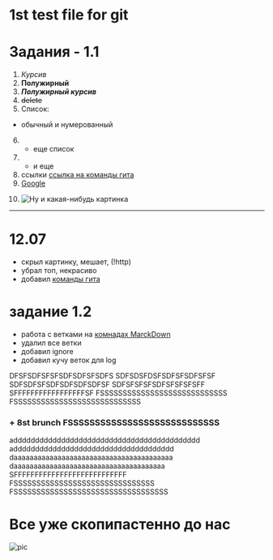 # 1st test file for git

# Задания - 1.1

1. *Курсив*
2. **Полужирный**
3. ***Полужирный курсив***
4. ~~delete~~
5. Список: 
* обычный и нумерованный
6. + еще список
7. - и еще
8. ссылки [ссылка на команды гита](Git&Mark\gitComm.md)
9.  [Google][1]

[1]: https://www.google.com (сайт гугла)

10. ![Ну и какая-нибудь картинка](!https://mir-s3-cdn-cf.behance.net/project_modules/max_1200/7e711331903197.56660bdba5f27.jpg)


----
#  **12.07**


+ скрыл картинку, мешает, (!http)
+ убрал топ, некрасиво 
+ добавил [команды гита](Git&Mark\gitComm.md)
# задание 1.2

+ работа с ветками на [комнадах MarckDown](Git&Mark\markComm.md) 
+ удалил все ветки
+ добавил ignore
+ добавил кучу веток для log

DFSFSDFSFSFSDFSDFSFSDFS
SDFSDSFDSFSDFSFSDFSFSF  
SDFSDFSFSDFSDFSDFSDFSF
SDFSFSFSFSDFSFSFSFSFF
SFFFFFFFFFFFFFFFFFSF
FSSSSSSSSSSSSSSSSSSSSSSSSSSSS
FSSSSSSSSSSSSSSSSSSSSSSSSSSSS
### + 8st brunch FSSSSSSSSSSSSSSSSSSSSSSSSSSSS
addddddddddddddddddddddddddddddddddddddddddd
addddddddddddddddddddddddddddddddddddd
daaaaaaaaaaaaaaaaaaaaaaaaaaaaaaaaaaaaaaaa
daaaaaaaaaaaaaaaaaaaaaaaaaaaaaaaaaaaaaa
SFFFFFFFFFFFFFFFFFFFFFFFFFFF
FSSSSSSSSSSSSSSSSSSSSSSSSSSSSSSS
FSSSSSSSSSSSSSSSSSSSSSSSSSSSSSSSSSS




# Все уже скопипастенно до нас
![pic](all2.jpg)


